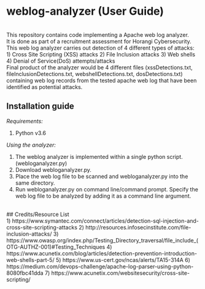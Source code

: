 # weblog-analyzer (User Guide)

</br>
This repository contains code implementing a Apache web log analyzer.

</br>
It is done as part of a recruitment assessment for Horangi Cybersecurity.

</br>
This web log analyzer carries out detection of 4 different types of attacks:
  1) Cross Site Scripting (XSS) attacks
  2) File Inclusion attacks
  3) Web shells
  4) Denial of Service(DoS) attempts/attacks 

</br>
Final product of the analyzer would be 4 different files (xssDetections.txt, fileInclusionDetections.txt, webshellDetections.txt, dosDetections.txt) containing web log records from the tested apache web log that have been identified as potential attacks.

</br>

## Installation guide

<i>Requirements: </i>
  1) Python v3.6
  
<i>Using the analyzer:</i>
  1) The weblog analyzer is implemented within a single python script. (webloganalyzer.py)
  2) Download webloganalyzer.py.
  3) Place the web log file to be scanned and webloganalyzer.py into the same directory.
  4) Run webloganalyzer.py on command line/command prompt. Specify the web log file to be analyzed by adding it as a command  line argument.
  

</br>
## Credits/Resource List
</br>
  1) https://www.symantec.com/connect/articles/detection-sql-injection-and-cross-site-scripting-attacks
  2) http://resources.infosecinstitute.com/file-inclusion-attacks/
  3) https://www.owasp.org/index.php/Testing_Directory_traversal/file_include_(OTG-AUTHZ-001)#Testing_Techniques
  4) https://www.acunetix.com/blog/articles/detection-prevention-introduction-web-shells-part-5/
  5) https://www.us-cert.gov/ncas/alerts/TA15-314A
  6) https://medium.com/devops-challenge/apache-log-parser-using-python-8080fbc41dda
  7) https://www.acunetix.com/websitesecurity/cross-site-scripting/
